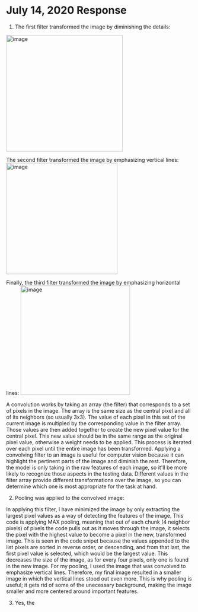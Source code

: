 # July 14, 2020 Response

1. The first filter transformed the image by diminishing the details:
<img width="314" alt="image" src="https://user-images.githubusercontent.com/67920492/87839014-05a35b80-c867-11ea-978e-59e24523ba55.png">

The second filter transformed the image by emphasizing vertical lines:
<img width="300" alt="image" src="https://user-images.githubusercontent.com/67920492/87839067-3a171780-c867-11ea-99f8-11cc0bb88f79.png">

Finally, the third filter transformed the image by emphasizing horizontal lines:
<img width="295" alt="image" src="https://user-images.githubusercontent.com/67920492/87839123-6b8fe300-c867-11ea-9d45-135c5c1f5066.png">

A convolution works by taking an array (the filter) that corresponds to a set of pixels in the image. The array is the same size as the central pixel and all of its neighbors (so usually 3x3). The value of each pixel in this set of the current image is multipled by the corresponding value in the filter array. Those values are then added together to create the new pixel value for the central pixel. This new value should be in the same range as the original pixel value, otherwise a weight needs to be applied. This process is iterated over each pixel until the entire image has been transformed. Applying a convolving filter to an image is useful for computer vision because it can highlight the pertinent parts of the image and diminish the rest. Therefore, the model is only taking in the raw features of each image, so it'll be more likely to recognize those aspects in the testing data. Different values in the filter array provide different transformations over the image, so you can determine which one is most appropriate for the task at hand.


2. Pooling was applied to the convolved image:


In applying this filter, I have minimized the image by only extracting the largest pixel values as a way of detecting the features of the image. This code is applying MAX pooling, meaning that out of each chunk (4 neighbor pixels) of pixels the code pulls out as it moves through the image, it selects the pixel with the highest value to become a pixel in the new, transformed image. This is seen in the code snipet because the values appended to the list pixels are sorted in reverse order, or descending, and from that last, the first pixel value is selected, which would be the largest value. This decreases the size of the image, as for every four pixels, only one is found in the new image. For my pooling, I used the image that was convolved to emphasize vertical lines. Therefore, my final image resulted in a smaller image in which the vertical lines stood out even more. This is why pooling is useful; it gets rid of some of the unecessary background, making the image smaller and more centered around important features.


3. Yes, the 
